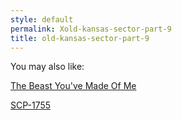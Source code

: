 ```yaml
---
style: default
permalink: Xold-kansas-sector-part-9
title: old-kansas-sector-part-9
---
```

You may also like:

[The Beast You've Made Of Me](http://scp-wiki.net/the-beast-you-ve-made-of-me)

[SCP-1755](http://scp-wiki.net/scp-1755)
